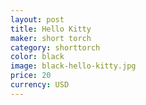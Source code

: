 ```yaml
---
layout: post
title: Hello Kitty
maker: short torch
category: shorttorch
color: black
image: black-hello-kitty.jpg
price: 20
currency: USD
---
```

